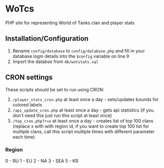 WoTcs
=====

PHP site for representing World of Tanks clan and player stats

Installation/Configuration
--------------------------
1. Rename `config/database` to `config/database.php` and fill in your database login details into the `$config` variable on line 9
2. Import the databse from `db/wotstats.sql`

CRON settings
-------------
These scripts should be set to run using CRON:
1. `/player_stats_cron.php` at least once a day - sets/updates bounds for colored labels
2. `/api_update_cron.php` at least once a day - gets api statistics (if you don't need this just run this script at least once)
3. `/top_cron.php?r=x` at least once a day - creates list of top 100 clans (replace x with with region id, if you want to create top 100 list for multiple clans, call this script multiple times with different parameter each time)

### Region
0 - RU
1 - EU
2 - NA
3 - SEA
5 - KR
